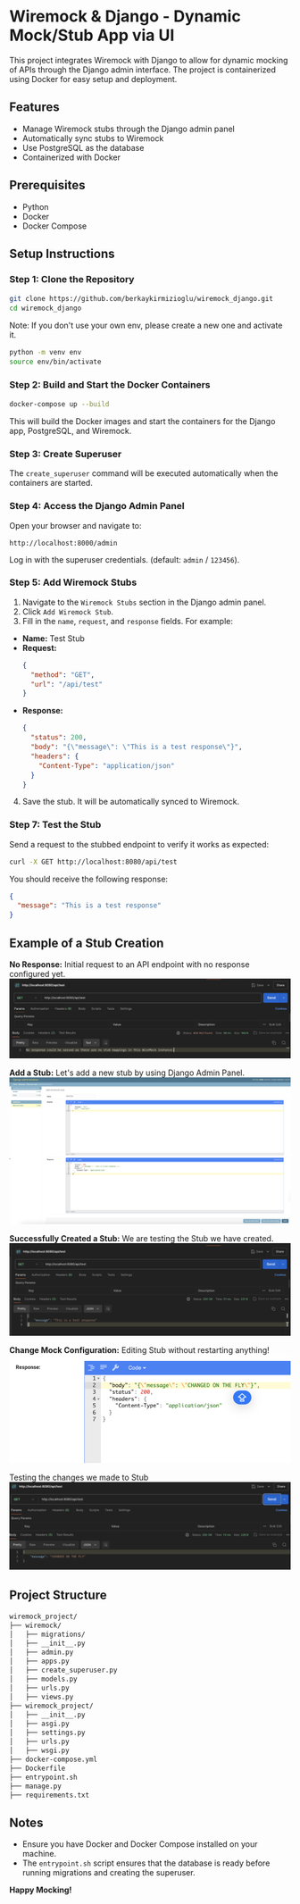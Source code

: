 # Wiremock & Django - Dynamic Mock/Stub App via UI

This project integrates Wiremock with Django to allow for dynamic mocking of APIs through the Django admin interface. 
The project is containerized using Docker for easy setup and deployment.

## Features

- Manage Wiremock stubs through the Django admin panel
- Automatically sync stubs to Wiremock
- Use PostgreSQL as the database
- Containerized with Docker

## Prerequisites

- Python
- Docker
- Docker Compose

## Setup Instructions

### Step 1: Clone the Repository

```bash
git clone https://github.com/berkaykirmizioglu/wiremock_django.git
cd wiremock_django
```

Note:
If you don't use your own env, please create a new one and activate it.
```bash
python -m venv env
source env/bin/activate
```

### Step 2: Build and Start the Docker Containers

```bash
docker-compose up --build
```

This will build the Docker images and start the containers for the Django app, PostgreSQL, and Wiremock.

### Step 3: Create Superuser

The `create_superuser` command will be executed automatically when the containers are started.

### Step 4: Access the Django Admin Panel

Open your browser and navigate to:

```plaintext
http://localhost:8000/admin
```

Log in with the superuser credentials. (default: `admin` / `123456`).

### Step 5: Add Wiremock Stubs

1. Navigate to the `Wiremock Stubs` section in the Django admin panel.
2. Click `Add Wiremock Stub`.
3. Fill in the `name`, `request`, and `response` fields. For example:

- **Name:** Test Stub
- **Request:**
  ```json
  {
    "method": "GET",
    "url": "/api/test"
  }
  ```
- **Response:**
  ```json
  {
    "status": 200,
    "body": "{\"message\": \"This is a test response\"}",
    "headers": {
      "Content-Type": "application/json"
    }
  }
  ```

4. Save the stub. It will be automatically synced to Wiremock.

### Step 7: Test the Stub

Send a request to the stubbed endpoint to verify it works as expected:

```bash
curl -X GET http://localhost:8080/api/test
```

You should receive the following response:

```json
{
  "message": "This is a test response"
}
```

## Example of a Stub Creation
**No Response:** Initial request to an API endpoint with no response configured yet.
![No Response](screenshots/1.png)

**Add a Stub:** Let's add a new stub by using Django Admin Panel.
![Add a Stub](screenshots/2.png)

**Successfully Created a Stub:** We are testing the Stub we have created.
![Succesfully Created a Stub](screenshots/3.png)

**Change Mock Configuration:** Editing Stub without restarting anything!
![Change Response by using admin panel](screenshots/4.png)

Testing the changes we made to Stub
![Response changed](screenshots/5.png)



## Project Structure

```plaintext
wiremock_project/
├── wiremock/
│   ├── migrations/
│   ├── __init__.py
│   ├── admin.py
│   ├── apps.py
│   ├── create_superuser.py
│   ├── models.py
│   ├── urls.py
│   ├── views.py
├── wiremock_project/
│   ├── __init__.py
│   ├── asgi.py
│   ├── settings.py
│   ├── urls.py
│   ├── wsgi.py
├── docker-compose.yml
├── Dockerfile
├── entrypoint.sh
├── manage.py
├── requirements.txt
```

## Notes

- Ensure you have Docker and Docker Compose installed on your machine.
- The `entrypoint.sh` script ensures that the database is ready before running migrations and creating the superuser.


**Happy Mocking!**
